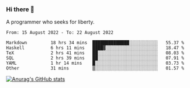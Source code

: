 ### Hi there 👋

<!--
**shejialuo/shejialuo** is a ✨ _special_ ✨ repository because its `README.md` (this file) appears on your GitHub profile.

Here are some ideas to get you started:

- 🔭 I’m currently working on ...
- 🌱 I’m currently learning ...
- 👯 I’m looking to collaborate on ...
- 🤔 I’m looking for help with ...
- 💬 Ask me about ...
- 📫 How to reach me: ...
- 😄 Pronouns: ...
- ⚡ Fun fact: ...
-->

A programmer who seeks for liberty.

<!--START_SECTION:waka-->

```text
From: 15 August 2022 - To: 22 August 2022

Markdown         18 hrs 34 mins  ██████████████░░░░░░░░░░░   55.37 %
Haskell          6 hrs 11 mins   ████▓░░░░░░░░░░░░░░░░░░░░   18.47 %
TeX              2 hrs 41 mins   ██░░░░░░░░░░░░░░░░░░░░░░░   08.03 %
SQL              2 hrs 39 mins   ██░░░░░░░░░░░░░░░░░░░░░░░   07.91 %
YAML             1 hr 14 mins    █░░░░░░░░░░░░░░░░░░░░░░░░   03.73 %
Other            31 mins         ▒░░░░░░░░░░░░░░░░░░░░░░░░   01.57 %
```

<!--END_SECTION:waka-->

[![Anurag's GitHub stats](https://github-readme-stats.vercel.app/api?username=shejialuo&show_icons=true&theme=dracula)](https://github.com/anuraghazra/github-readme-stats)
